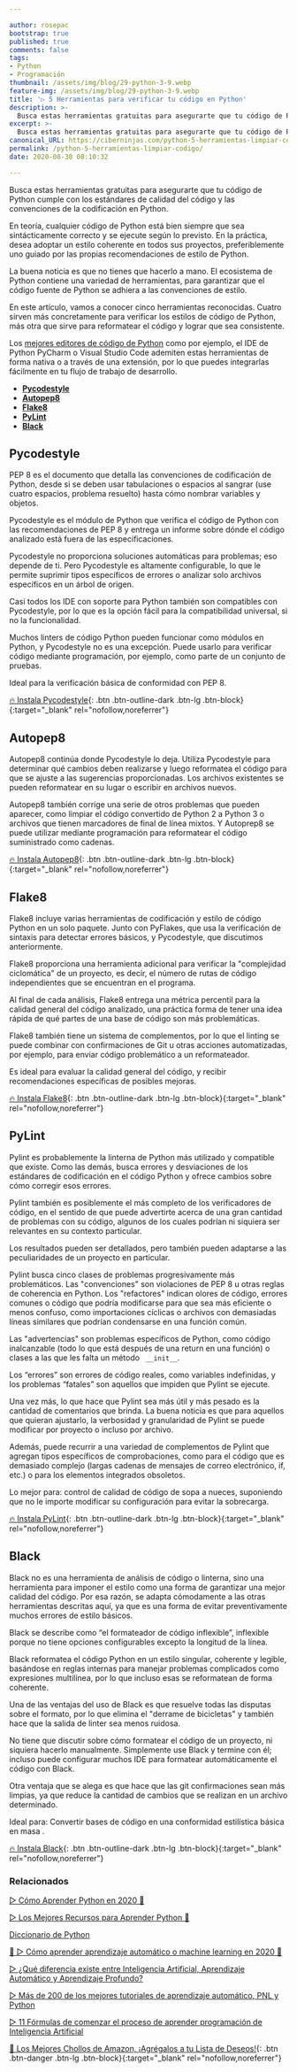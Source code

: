 ```yaml
---

author: rosepac
bootstrap: true
published: true
comments: false
tags:
- Python
- Programación
thumbnail: /assets/img/blog/29-python-3-9.webp
feature-img: /assets/img/blog/29-python-3-9.webp
title: '▷ 5 Herramientas para verificar tu código en Python'
description: >-
  Busca estas herramientas gratuitas para asegurarte que tu código de Python cumple con los estándares de calidad del código y las convenciones de la codificación en Python.
excerpt: >-
  Busca estas herramientas gratuitas para asegurarte que tu código de Python cumple con los estándares de calidad del código y las convenciones de la codificación en Python.
canonical_URL: https://ciberninjas.com/python-5-herramientas-limpiar-codigo/
permalink: /python-5-herramientas-limpiar-codigo/
date: 2020-08-30 08:10:32

---
```


Busca estas herramientas gratuitas para asegurarte que tu código de Python cumple con los estándares de calidad del código y las convenciones de la codificación en Python.

En teoría, cualquier código de Python está bien siempre que sea sintácticamente correcto y se ejecute según lo previsto. En la práctica, desea adoptar un estilo coherente en todos sus proyectos, preferiblemente uno guiado por las propias recomendaciones de estilo de Python.

La buena noticia es que no tienes que hacerlo a mano. El ecosistema de Python contiene una variedad de herramientas, para garantizar que el código fuente de Python se adhiera a las convenciones de estilo.

En este artículo, vamos a conocer cinco herramientas reconocidas. Cuatro sirven más concretamente para verificar los estilos de código de Python, más otra que sirve para reformatear el código y lograr que sea consistente.

Los [mejores editores de código de Python](https://ciberninjas.com/mejores-ide-python/) como por ejemplo, el IDE de Python PyCharm o Visual Studio Code ademiten estas herramientas de forma nativa o a través de una extensión, por lo que puedes integrarlas fácilmente en tu flujo de trabajo de desarrollo.

- [**Pycodestyle**](#pycodestyle)
- [**Autopep8**](#autopep8)
- [**Flake8**](#flake8)
- [**PyLint**](#pylint)
- [**Black**](#black)

## **Pycodestyle**

PEP 8 es el documento que detalla las convenciones de codificación de Python, desde si se deben usar tabulaciones o espacios al sangrar (use cuatro espacios, problema resuelto) hasta cómo nombrar variables y objetos.

Pycodestyle es el módulo de Python que verifica el código de Python con las recomendaciones de PEP 8 y ​​entrega un informe sobre dónde el código analizado está fuera de las especificaciones.

Pycodestyle no proporciona soluciones automáticas para problemas; eso depende de ti. Pero Pycodestyle es altamente configurable, lo que le permite suprimir tipos específicos de errores o analizar solo archivos específicos en un árbol de origen.

Casi todos los IDE con soporte para Python también son compatibles con Pycodestyle, por lo que es la opción fácil para la compatibilidad universal, si no la funcionalidad.

Muchos linters de código Python pueden funcionar como módulos en Python, y Pycodestyle no es una excepción. Puede usarlo para verificar código mediante programación, por ejemplo, como parte de un conjunto de pruebas.

Ideal para la verificación básica de conformidad con PEP 8.

[🔥 Instala Pycodestyle](https://pypi.org/project/pep8/){: .btn .btn-outline-dark .btn-lg .btn-block}{:target="_blank" rel="nofollow,noreferrer"}

## **Autopep8**

Autopep8 continúa donde Pycodestyle lo deja. Utiliza Pycodestyle para determinar qué cambios deben realizarse y luego reformatea el código para que se ajuste a las sugerencias proporcionadas. Los archivos existentes se pueden reformatear en su lugar o escribir en archivos nuevos.

Autopep8 también corrige una serie de otros problemas que pueden aparecer, como limpiar el código convertido de Python 2 a Python 3 o archivos que tienen marcadores de final de línea mixtos. Y Autoprep8 se puede utilizar mediante programación para reformatear el código suministrado como cadenas.

[🔥 Instala Autopep8](https://github.com/hhatto/autopep8){: .btn .btn-outline-dark .btn-lg .btn-block}{:target="_blank" rel="nofollow,noreferrer"}

## **Flake8**

Flake8 incluye varias herramientas de codificación y estilo de código Python en un solo paquete. Junto con  PyFlakes, que usa la verificación de sintaxis para detectar errores básicos, y Pycodestyle, que discutimos anteriormente.

Flake8 proporciona una herramienta adicional para verificar la "complejidad ciclomática" de un proyecto, es decir, el número de rutas de código independientes que se encuentran en el programa.

Al final de cada análisis, Flake8 entrega una métrica percentil para la calidad general del código analizado, una práctica forma de tener una idea rápida de qué partes de una base de código son más problemáticas.

Flake8 también tiene un sistema de complementos, por lo que el linting se puede combinar con confirmaciones de Git u otras acciones automatizadas, por ejemplo, para enviar código problemático a un reformateador.

Es ideal para evaluar la calidad general del código, y recibir recomendaciones específicas de posibles mejoras.

[🔥 Instala Flake8](https://flake8.pycqa.org/en/latest/){: .btn .btn-outline-dark .btn-lg .btn-block}{:target="_blank" rel="nofollow,noreferrer"}

## **PyLint**

Pylint es probablemente la linterna de Python más utilizado y compatible que existe. Como las demás, busca errores y desviaciones de los estándares de codificación en el código Python y ofrece cambios sobre cómo corregir esos errores.

Pylint también es posiblemente el más completo de los verificadores de código, en el sentido de que puede advertirte acerca de una gran cantidad de problemas con su código, algunos de los cuales podrían ni siquiera ser relevantes en su contexto particular.

Los resultados pueden ser detallados, pero también pueden adaptarse a las peculiaridades de un proyecto en particular.

Pylint busca cinco clases de problemas progresivamente más problemáticos. Las "convenciones" son violaciones de PEP 8 u otras reglas de coherencia en Python. Los "refactores" indican olores de código, errores comunes o código que podría modificarse para que sea más eficiente o menos confuso, como importaciones cíclicas o archivos con demasiadas líneas similares que podrían condensarse en una función común.

Las "advertencias" son problemas específicos de Python, como código inalcanzable (todo lo que está después de una  return en una función) o clases a las que les falta un método ` __init__`.

Los “errores” son errores de código reales, como variables indefinidas, y los problemas “fatales” son aquellos que impiden que Pylint se ejecute.

Una vez más, lo que hace que Pylint sea más útil y más pesado es la cantidad de comentarios que brinda. La buena noticia es que para aquellos que quieran ajustarlo, la verbosidad y granularidad de Pylint se puede modificar por proyecto o incluso por archivo.

Además, puede recurrir a una variedad de complementos de Pylint que agregan tipos específicos de comprobaciones, como para el código que es demasiado complejo (largas cadenas de mensajes de correo electrónico, if, etc.) o para los elementos integrados obsoletos.

Lo mejor para:  control de calidad de código de sopa a nueces, suponiendo que no le importe modificar su configuración para evitar la sobrecarga.

[🔥 Instala PyLint](https://www.pylint.org/){: .btn .btn-outline-dark .btn-lg .btn-block}{:target="_blank" rel="nofollow,noreferrer"}

## **Black**

Black no es una herramienta de análisis de código o linterna, sino una herramienta para imponer el estilo como una forma de garantizar una mejor calidad del código. Por esa razón, se adapta cómodamente a las otras herramientas descritas aquí, ya que es una forma de evitar preventivamente muchos errores de estilo básicos.

Black se describe como “el formateador de código inflexible”, inflexible porque no tiene opciones configurables excepto la longitud de la línea.

Black reformatea el código Python en un estilo singular, coherente y legible, basándose en reglas internas para manejar problemas complicados como expresiones multilínea, por lo que incluso esas se reformatean de forma coherente.

Una de las ventajas del uso de Black es que resuelve todas las disputas sobre el formato, por lo que elimina el "derrame de bicicletas" y también hace que la salida de linter sea menos ruidosa.

No tiene que discutir sobre cómo formatear el código de un proyecto, ni siquiera hacerlo manualmente. Simplemente use Black y termine con él; incluso puede configurar muchos IDE para formatear automáticamente el código con Black.

Otra ventaja que se alega es que hace que las git confirmaciones sean  más limpias, ya que reduce la cantidad de cambios que se realizan en un archivo determinado.

Ideal para: Convertir bases de código en una conformidad estilística básica en masa .

[🔥 Instala Black](https://github.com/psf/black){: .btn .btn-outline-dark .btn-lg .btn-block}{:target="_blank" rel="nofollow,noreferrer"}

### **Relacionados** <!-- omit in toc -->

[▷ Cómo Aprender Python en 2020 🐍](https://ciberninjas.com/python/)

[▷ Los Mejores Recursos para Aprender Python 🐍](https://ciberninjas.com/python-recursos/)

[Diccionario de Python](https://ciberninjas.com/glosario/completo-tecnologias-python/)

[🥇 ▷ Cómo aprender aprendizaje automático o machine learning en 2020 🤖](https://ciberninjas.com/que-aprender-sobre-machine-learning-2020/)

[▷ ¿Qué diferencia existe entre Inteligencia Artificial, Aprendizaje Automático y Aprendizaje Profundo?](https://ciberninjas.com/diferencias-entre-ai-ml-dl/)

[▷ Más de 200 de los mejores tutoriales de aprendizaje automático, PNL y Python](https://ciberninjas.com/aprendizaje-automatico-cursos-ingles/)

[▷ 11 Fórmulas de comenzar el proceso de aprender programación de Inteligencia Artificial](https://ciberninjas.com/11-aprendizajes-principiantes-inteligencia-artificial/)

[🛒 Los Mejores Chollos de Amazon, ¡Agrégalos a tu Lista de Deseos!](/amazon/ "Los Mejores Chollos de Amazon, Ofertas Flash, Black Monday y Amazon Prime Day"){: .btn .btn-danger .btn-lg .btn-block}{:target="_blank" rel="nofollow,noreferrer"}